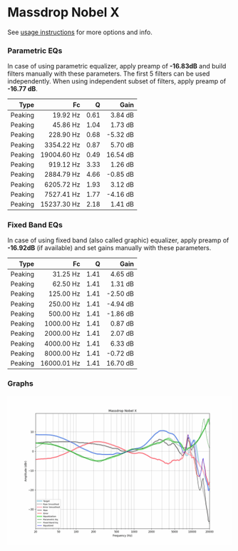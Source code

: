 # Massdrop Nobel X
See [usage instructions](https://github.com/jaakkopasanen/AutoEq#usage) for more options and info.

### Parametric EQs
In case of using parametric equalizer, apply preamp of **-16.83dB** and build filters manually
with these parameters. The first 5 filters can be used independently.
When using independent subset of filters, apply preamp of **-16.77 dB**.

| Type    | Fc          |    Q | Gain     |
|--------:|------------:|-----:|---------:|
| Peaking | 19.92 Hz    | 0.61 | 3.84 dB  |
| Peaking | 45.86 Hz    | 1.04 | 1.73 dB  |
| Peaking | 228.90 Hz   | 0.68 | -5.32 dB |
| Peaking | 3354.22 Hz  | 0.87 | 5.70 dB  |
| Peaking | 19004.60 Hz | 0.49 | 16.54 dB |
| Peaking | 919.12 Hz   | 3.33 | 1.26 dB  |
| Peaking | 2884.79 Hz  | 4.66 | -0.85 dB |
| Peaking | 6205.72 Hz  | 1.93 | 3.12 dB  |
| Peaking | 7527.41 Hz  | 1.77 | -4.16 dB |
| Peaking | 15237.30 Hz | 2.18 | 1.41 dB  |

### Fixed Band EQs
In case of using fixed band (also called graphic) equalizer, apply preamp of **-16.92dB**
(if available) and set gains manually with these parameters.

| Type    | Fc          |    Q | Gain     |
|--------:|------------:|-----:|---------:|
| Peaking | 31.25 Hz    | 1.41 | 4.65 dB  |
| Peaking | 62.50 Hz    | 1.41 | 1.31 dB  |
| Peaking | 125.00 Hz   | 1.41 | -2.50 dB |
| Peaking | 250.00 Hz   | 1.41 | -4.94 dB |
| Peaking | 500.00 Hz   | 1.41 | -1.86 dB |
| Peaking | 1000.00 Hz  | 1.41 | 0.87 dB  |
| Peaking | 2000.00 Hz  | 1.41 | 2.07 dB  |
| Peaking | 4000.00 Hz  | 1.41 | 6.33 dB  |
| Peaking | 8000.00 Hz  | 1.41 | -0.72 dB |
| Peaking | 16000.01 Hz | 1.41 | 16.70 dB |

### Graphs
![](./Massdrop%20Nobel%20X.png)